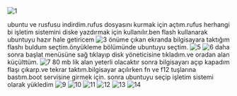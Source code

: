 ![1](https://github.com/user-attachments/assets/a69428a7-5f04-4ca8-baa0-02d41df1f413)

ubuntu ve rusfusu indirdim.rufus dosyasını kurmak için açtım.rufus herhangi bi işletim sistemini diske yazdırmak için kullanılır.ben flash kullanarak ubuntuyu hazır hale getiricem
![3](https://github.com/user-attachments/assets/289d2ca8-e6ec-4a71-b82e-420422802f20)
önüme çıkan ekranda bilgisayara taktığım flashı buldum seçtim.önyükleme bölümünde ubuntuyu seçtim.
![5](https://github.com/user-attachments/assets/398028d2-adb1-440e-9821-4341e770355f)
![6](https://github.com/user-attachments/assets/8e5b4f09-6741-4aa7-a654-5ca9994604af)
daha sonra başlat menüsüne sağ tıklayıp disk yöneticisine tıkladım.ve oradan alan küçülttüm.
![7](https://github.com/user-attachments/assets/d7fcfd63-4d0f-463d-83bf-1a5d0fc27192)
80 mb lik alan yeterli olacaktır
sonra bilgisayarı açıp kapadım flaşı çıkarp.ve tekrar taktım.bilgisayar açılırken fn ve f12 tuşlarına bastım.boot servisine girmek için.
sonra ubuntuyu seçip işletim sistemi olarak yükledim
![9](https://github.com/user-attachments/assets/f492e838-91e1-4186-b3f0-21a792a5a629)
![10](https://github.com/user-attachments/assets/71d47230-00c3-4462-8a1e-184562faa79a)
![11](https://github.com/user-attachments/assets/31f5adea-ddab-4b34-b22a-82fe48c90df4)
![12](https://github.com/user-attachments/assets/ed2dd415-f857-4d3b-b4e4-6f50e1a7930e)
![13](https://github.com/user-attachments/assets/cfe487b2-b98a-48c5-88c4-2195288fcb0b)
![14](https://github.com/user-attachments/assets/357563d1-2671-4377-a55c-da7a2870bf6c)











